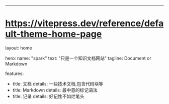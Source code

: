 ---
# https://vitepress.dev/reference/default-theme-home-page
layout: home

hero:
  name: "spark"
  text: "只是一个知识文档网站"
  tagline: Document or Markdown

features:
  - title: 文档
    details: 一些技术文档,包含代码块等
  - title: Markdown
    details: 最中意的标记语法
  - title: 记录
    details: 好记性不如烂笔头

